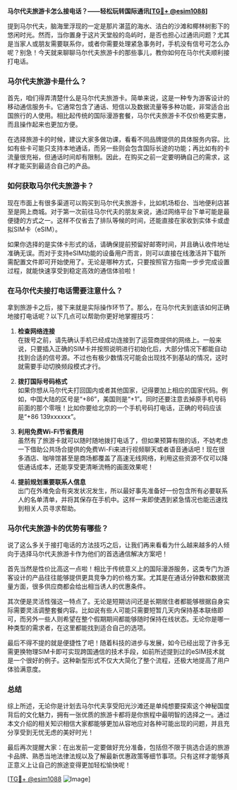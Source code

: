 **马尔代夫旅游卡怎么接电话？——轻松玩转国际通讯[[TG💪+ @esim1088](https://t.me/s/esim1088)]**

提到马尔代夫，脑海里浮现的一定是那片湛蓝的海水、洁白的沙滩和椰林树影下的悠闲时光。然而，当你置身于这片天堂般的岛屿时，是否也担心过通讯问题？尤其是当家人或朋友需要联系你，或者你需要处理紧急事务时，手机没有信号可怎么办呢？别急！今天就来聊聊马尔代夫旅游卡的那些事儿，教你如何在马尔代夫顺利接打电话。

### 马尔代夫旅游卡是什么？

首先，咱们得弄清楚什么是马尔代夫旅游卡。简单来说，这是一种专为游客设计的移动通信服务卡。它通常包含了通话、短信以及数据流量等多种功能，非常适合出国旅行的人使用。相比起传统的国际漫游套餐，马尔代夫旅游卡不仅价格更实惠，而且操作起来也更加方便。

在选择旅游卡的时候，建议大家多做功课，看看不同品牌提供的具体服务内容。比如有些卡可能只支持本地通话，而另一些则会包含国际长途的功能；再比如有的卡流量很充裕，但通话时间却有限制。因此，在购买之前一定要明确自己的需求，这样才能买到最适合自己的产品。

### 如何获取马尔代夫旅游卡？

现在市面上有很多渠道可以购买到马尔代夫旅游卡，比如机场柜台、当地便利店甚至是网上商城。对于第一次前往马尔代夫的朋友来说，通过网络平台下单可能是最便捷的方式之一。这样不仅省去了排队等候的时间，还能直接在家收到实体卡或虚拟SIM卡（eSIM）。

如果你选择的是实体卡形式的话，请确保提前预留好邮寄时间，并且确认收件地址准确无误。而对于支持eSIM功能的设备用户而言，则可以直接在线激活并下载所需配置文件即可开始使用了。无论是哪种方式，只要按照官方指南一步步完成设置过程，就能快速享受到稳定高效的通信体验啦！

### 在马尔代夫接打电话需要注意什么？

拿到旅游卡之后，接下来就是实际操作环节了。那么，在马尔代夫到底该如何正确地接打电话呢？以下几点可以帮助你更好地掌握技巧：

1. **检查网络连接**  
   在拨号之前，请先确认手机已经成功连接到了运营商提供的网络上。一般来说，只要插入正确的SIM卡并按照说明进行初始化后，大部分情况下都能自动找到合适的信号源。不过也有极少数情况可能会出现找不到基站的情况，这时就需要手动切换频段模式才行。

2. **拨打国际号码格式**  
   如果你想从马尔代夫打回国内或者其他国家，记得要加上相应的国家代码。例如，中国大陆的区号是“+86”，美国则是“+1”。同时还要注意去掉原手机号码前面的那个零哦！比如你要给北京的一个手机号码打电话，正确的号码应该是“+86 139xxxxxx”。

3. **利用免费Wi-Fi节省费用**  
   虽然有了旅游卡就可以随时随地拨打电话了，但如果预算有限的话，不妨考虑一下借助公共场合提供的免费Wi-Fi来进行视频聊天或者语音通话吧！现在很多酒店、咖啡馆甚至是商场都覆盖了高速无线网络，利用这些资源不仅可以降低通话成本，还能享受更清晰流畅的画面效果呢！

4. **提前规划重要联系人信息**  
   出门在外难免会有突发状况发生，所以最好事先准备好一份包含所有必要联系人的名单清单，并将其保存在手机中。这样一来即使遇到紧急情况也能迅速找到相关人员寻求帮助。

### 马尔代夫旅游卡的优势有哪些？

说了这么多关于接打电话的方法技巧之后，让我们再来看看为什么越来越多的人倾向于选择马尔代夫旅游卡作为他们的首选通信解决方案吧！

首先当然是性价比高这一点啦！相比于传统意义上的国际漫游服务，这类专门为游客设计的产品往往能够提供更具竞争力的价格方案。尤其是在通话分钟数和数据流量方面，很多供应商都会给出相当诱人的优惠条件。

其次便是灵活性强这一特点了。无论是短期访问还是长期居住者都能够根据自身实际需要灵活调整套餐内容。比如说有些人可能只需要短暂几天内保持基本联络即可，而另外一些人则希望在整个假期期间都能够随时保持在线状态。无论你是哪一种类型的需求者，在这里都能找到适合自己的选项。

最后不得不提的就是便捷性了吧！随着科技的进步与发展，如今已经出现了许多无需更换物理SIM卡即可实现跨国通信的技术手段，如前所述提到过的eSIM技术就是一个很好的例子。这种新型形式不仅大大简化了整个流程，还极大地提高了用户体验满意度。

### 总结

综上所述，无论你是计划去马尔代夫享受阳光沙滩还是单纯想要探索这个神秘国度背后的文化魅力，拥有一张优质的旅游卡都将是你旅程中最明智的选择之一。通过本文介绍的相关知识相信大家都能够更加从容地应对各种可能出现的问题，并且充分享受到无忧无虑的美好时光！

最后再次提醒大家：在出发前一定要做好充分准备，包括但不限于挑选合适的旅游卡品牌、熟悉当地法律法规以及了解最新优惠政策等细节事项。只有这样才能够真正意义上让自己的旅途变得更加轻松愉快呢！

[[TG💪+ @esim1088](https://t.me/s/esim1088) ![Image](https://i.postimg.cc/4NQfJmqS/Snipaste-2025-05-13-00-14-12.png)]